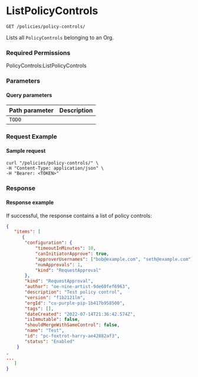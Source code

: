 # ListPolicyControls

`GET /policies/policy-controls/`

Lists all `PolicyControls` belonging to an Org.

### Required Permissions

PolicyControls:ListPolicyControls

### Parameters <a href="#parameters.1" id="parameters.1"></a>

#### Query parameters <a href="#path-parameters" id="path-parameters"></a>

| Path parameter | Description |
| -------------- | ----------- |
| `TODO`         |             |

### Request Example <a href="#request-example.1" id="request-example.1"></a>

#### Sample request <a href="#sample-request" id="sample-request"></a>

```shell
curl "/policies/policy-controls/" \
-H "Content-Type: application/json" \
-H "Bearer: <TOKEN>"
```

### Response <a href="#response" id="response"></a>

#### Response example <a href="#response-example" id="response-example"></a>

If successful, the response contains a list of policy controls:

```json
{
   "items": [
      {
       "configuration": {
           "timeoutInMinutes": 10,
           "canInitiatorApprove": true,
           "approverUsernames": ["bob@example.com", "seth@example.com"],
           "numApprovals": 1,
           "kind": "RequestApproval"
       },
       "kind": "RequestApproval",
       "author": "oe-nine-artist-9de60fef6963",
       "description": "Test policy control",
       "version": "f1b2121lm",
       "orgId": "cu-purple-pip-1b417b958500",
       "tags": [],
       "dateCreated": "2022-07-14T21:36:42.574Z",
       "isImmutable": false,
       "shouldMergeWithSameControl": false,
       "name": "Test",
       "id": "pc-foxtrot-harry-ae42882af3",
       "status": "Enabled"
    }
, 
...
   ]
}
```

